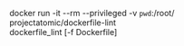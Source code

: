 docker run -it --rm --privileged -v `pwd`:/root/ \
         projectatomic/dockerfile-lint \
         dockerfile_lint [-f Dockerfile]